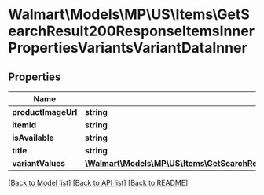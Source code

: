 # Walmart\Models\MP\US\Items\GetSearchResult200ResponseItemsInnerPropertiesVariantsVariantDataInner

## Properties

Name | Type | Description | Notes
------------ | ------------- | ------------- | -------------
**productImageUrl** | **string** |  | [optional]
**itemId** | **string** |  | [optional]
**isAvailable** | **string** |  | [optional]
**title** | **string** |  | [optional]
**variantValues** | [**\Walmart\Models\MP\US\Items\GetSearchResult200ResponseItemsInnerPropertiesVariantsVariantDataInnerVariantValuesInner[]**](GetSearchResult200ResponseItemsInnerPropertiesVariantsVariantDataInnerVariantValuesInner.md) |  | [optional]


[[Back to Model list]](./) [[Back to API list]](../../../../../README.md#supported-apis) [[Back to README]](../../../../../README.md)
